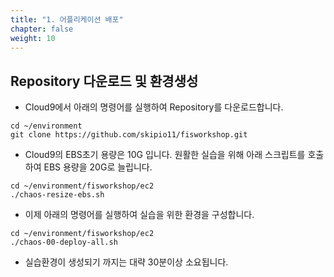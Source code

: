 ```yaml
---
title: "1. 어플리케이션 배포"
chapter: false
weight: 10
---
```


## Repository 다운로드 및 환경생성
* Cloud9에서 아래의 명령어를 실행하여 Repository를 다운로드합니다.
```
cd ~/environment
git clone https://github.com/skipio11/fisworkshop.git
```

* Cloud9의 EBS초기 용량은 10G 입니다. 원활한 실습을 위해 아래 스크립트를 호출하여 EBS 용량을 20G로 늘립니다.
```
cd ~/environment/fisworkshop/ec2
./chaos-resize-ebs.sh
```

* 이제 아래의 명령어를 실행하여 실습을 위한 환경을 구성합니다.
```
cd ~/environment/fisworkshop/ec2
./chaos-00-deploy-all.sh
```
* 실습환경이 생성되기 까지는 대략 30분이상 소요됩니다.